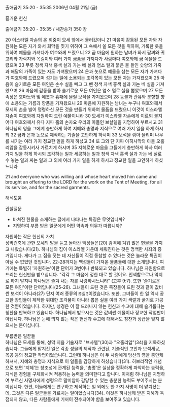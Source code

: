출애굽기 35:20 - 35:35 
2006년 04월 21일 (금)

즐거운 헌신



출애굽기 35:20 - 35:35 / 새찬송가 350 장


20 이스라엘 자손의 온 회중이 모세 앞에서 물러갔더니 21 마음이 감동된 모든 자와 자원하는 모든 자가 와서 회막을 짓기 위하여 그 속에서 쓸 모든 것을 위하여, 거룩한 옷을 위하여 예물을 가져다가 여호와께 드렸으니 22 곧 마음에 원하는 남녀가 와서 팔찌와 귀고리와 가락지와 목걸이와 여러 가지 금품을 가져다가 사람마다 여호와께 금 예물을 드렸으며 23 무릇 청색 자색 홍색 실과 가는 베 실과 염소 털과 붉은 물 들인 숫양의 가죽과 해달의 가죽이 있는 자도 가져왔으며 24 은과 놋으로 예물을 삼는 모든 자가 가져다가 여호와께 드렸으며 섬기는 일에 소용되는 조각목이 있는 모든 자는 가져왔으며 25 마음이 슬기로운 모든 여인은 손수 실을 빼고 그 뺀 청색 자색 홍색 실과 가는 베 실을 가져왔으며 26 마음에 감동을 받아 슬기로운 모든 여인은 염소 털로 실을 뽑았으며 27 모든 족장은 호마노와 및 에봇과 흉패에 물릴 보석을 가져왔으며 28 등불과 관유와 분향할 향에 소용되는 기름과 향품을 가져왔으니 29 마음에 자원하는 남녀는 누구나 여호와께서 모세의 손을 빌어 명령하신 모든 것을 만들기 위하여 물품을 드렸으니 이것이 이스라엘 자손이 여호와께 자원하여 드린 예물이니라 30 모세가 이스라엘 자손에게 이르되 볼지어다 여호와께서 유다 지파 훌의 손자요 우리의 아들인 브살렐을 지명하여 부르시고 31 하나님의 영을 그에게 충만하게 하여 지혜와 총명과 지식으로 여러 가지 일을 하게 하시되 32 금과 은과 놋으로 제작하는 기술을 고안하게 하시며 33 보석을 깎아 물리며 나무를 새기는 여러 가지 정교한 일을 하게 하셨고 34 또 그와 단 지파 아히사막의 아들 오홀리압을 감동시키사 가르치게 하시며 35 지혜로운 마음을 그들에게 충만하게 하사 여러 가지 일을 하게 하시되 조각하는 일과 세공하는 일과 청색 자색 홍색 실과 가는 베 실로 수 놓는 일과 짜는 일과 그 외에 여러 가지 일을 하게 하시고 정교한 일을 고안하게 하셨느니라 

21  and everyone who was willing and whose heart moved him came and brought an offering to the LORD for the work on the Tent of Meeting, for all its service, and for the sacred garments.

해석도움





관찰질문
- 바쳐진 헌물을 소개하는 글에서 나타나는 특징은 무엇입니까? 
- 지명하여 부름 받은 일꾼에게 어떤 약속과 의무가 따릅니까?

자원하는 작은 헌신의 가치  
성막건축에 관한 모세의 말을 듣고 돌아간 백성들은(20) 감격에 겨워 많은 헌물을 가지고 나왔습니다(21). 하나님의 집이 이스라엘 가운데 세워진다는 것은 명백한 사죄의 증거입니다. 게다가 그 집을 짓는 데 자신들이 직접 동참할 수 있다는 것은 놀라운 특권이 아닐 수 없었던 것입니다. 22-28까지는 백성들이 가져온 물품들에 대한 소개입니다. 여기에는 특별히 '자원하는'이란 단어가 3번이나 반복되고 있습니다. 하나님은 자원함으로 드리는 헌신만을 받으십니다. "각각 그 마음에 정한 대로 할 것이요. 인색함으로나 억지로 하지 말지니 하나님은 즐겨 내는 자를 사랑하시느니라" (고후 9:7). 또한 '슬기로운 모든 여인'이란 단어입니다(25-26). 그녀들이 드린 것은 족장들이 드린 것과 같이 값비싼 보석이 아니라(27) 단지 여러 종류의 ꡐ실ꡑ이었습니다. 또한, 그녀들이 한 일 역시 공교한 장인들이 제작한 위대한 조각품이 아니라 뽑은 실을 여러 가지 색깔과 굵기로 가공한 것뿐이었습니다. 하지만, 성경은 이 잘 드러나지 않는 헌신과 수고에 대해 슬기롭다는 칭찬을 반복하고 있습니다. 하나님께서 받으시는 것은 값비싼 예물이나 정교한 작업만이 아닙니다. 하나님은 눈에 띄지 않는 작은 헌신과 수고에 대해서도 칭찬과 상급을 잊지 않으시는 분이십니다. 

부름받은 일꾼들  
하나님은 모세를 통해, 성막 지을 기술자로 "브사렐"(30)과 "오홀리압"(34)을 지목하셨습니다. 그들에게 맡겨진 일은 각종 성물의 제작과 관련된, 기술적인 고안과 보석세공, 목공 등의 정교한 작업이었습니다. 그런데 하나님은 이 두 사람에게 당신의 영을 충만케 하셔서, 지혜와 총명과 지식으로 이 일들을 감당하게 하셨습니다(31). 히브리적인 개념으로 보면 '지혜'는 창조성에 관계된 능력을, '총명'은 실상을 정확하게 파악하는 능력을, 지식은 경험을 구체화시켜 적용하는 능력을 의미한다고 합니다. 이처럼 하나님은 지명하여 부르신 사명자에게 성령으로 말미암아 감당할 수 있는 충분한 능력도 부어주시는 분이십니다. 한편, 이들에게는 연구하고 제작하는 일 외에도 한 가지 사명이 더 맡겨졌는데, 그것은 다른 일군들을 가르치는 일이었습니다(34). 이것은 하나님께 받은 지혜가 독점되지 않고, 다른 사람들에게 기꺼이 전수되어야 함을 보여주고 있습니다.